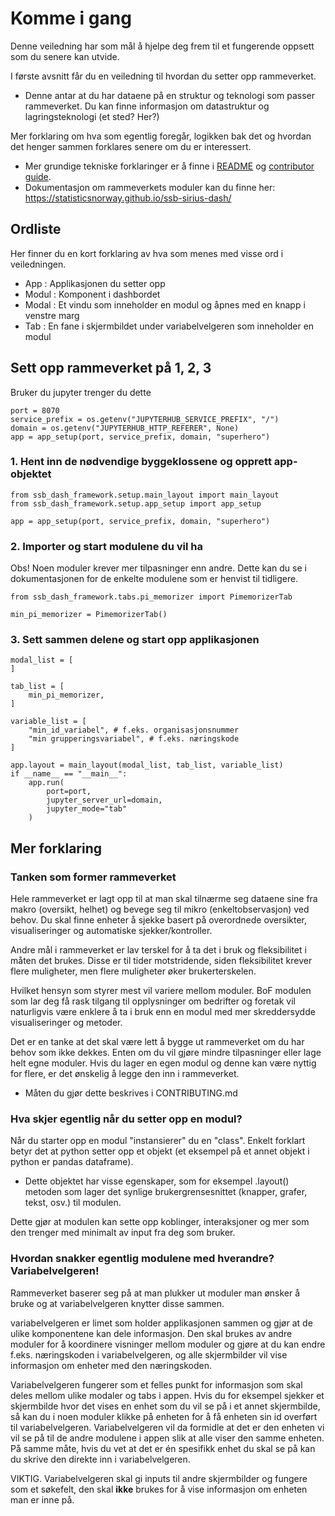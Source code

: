 # Komme i gang

Denne veiledning har som mål å hjelpe deg frem til et fungerende oppsett som du senere kan utvide.

I første avsnitt får du en veiledning til hvordan du setter opp rammeverket.
- Denne antar at du har dataene på en struktur og teknologi som passer rammeverket. Du kan finne informasjon om datastruktur og lagringsteknologi (et sted? Her?)

Mer forklaring om hva som egentlig foregår, logikken bak det og hvordan det henger sammen forklares senere om du er interessert.
- Mer grundige tekniske forklaringer er å finne i [README] og [contributor guide].
- Dokumentasjon om rammeverkets moduler kan du finne her: https://statisticsnorway.github.io/ssb-sirius-dash/

## Ordliste

Her finner du en kort forklaring av hva som menes med visse ord i veiledningen.

- App : Applikasjonen du setter opp
- Modul : Komponent i dashbordet
- Modal : Et vindu som inneholder en modul og åpnes med en knapp i venstre marg
- Tab : En fane i skjermbildet under variabelvelgeren som inneholder en modul

## Sett opp rammeverket på 1, 2, 3

Bruker du jupyter trenger du dette

```
port = 8070
service_prefix = os.getenv("JUPYTERHUB_SERVICE_PREFIX", "/")
domain = os.getenv("JUPYTERHUB_HTTP_REFERER", None)
app = app_setup(port, service_prefix, domain, "superhero")
```

### 1. Hent inn de nødvendige byggeklossene og opprett app-objektet

```
from ssb_dash_framework.setup.main_layout import main_layout
from ssb_dash_framework.setup.app_setup import app_setup

app = app_setup(port, service_prefix, domain, "superhero")
```

### 2. Importer og start modulene du vil ha

Obs! Noen moduler krever mer tilpasninger enn andre. Dette kan du se i dokumentasjonen for de enkelte modulene som er henvist til tidligere.

```
from ssb_dash_framework.tabs.pi_memorizer import PimemorizerTab

min_pi_memorizer = PimemorizerTab()
```

### 3. Sett sammen delene og start opp applikasjonen

```
modal_list = [
]

tab_list = [
    min_pi_memorizer,
]

variable_list = [
    "min_id_variabel", # f.eks. organisasjonsnummer
    "min grupperingsvariabel", # f.eks. næringskode
]

app.layout = main_layout(modal_list, tab_list, variable_list)
if __name__ == "__main__":
    app.run(
        port=port,
        jupyter_server_url=domain,
        jupyter_mode="tab"
    )
```

## Mer forklaring

### Tanken som former rammeverket

Hele rammeverket er lagt opp til at man skal tilnærme seg dataene sine fra makro (oversikt, helhet) og bevege seg til mikro (enkeltobservasjon) ved behov. Du skal finne enheter å sjekke basert på overordnede oversikter, visualiseringer og automatiske sjekker/kontroller.

Andre mål i rammeverket er lav terskel for å ta det i bruk og fleksibilitet i måten det brukes. Disse er til tider motstridende, siden fleksibilitet krever flere muligheter, men flere muligheter øker brukerterskelen.

Hvilket hensyn som styrer mest vil variere mellom moduler. BoF modulen som lar deg få rask tilgang til opplysninger om bedrifter og foretak vil naturligvis være enklere å ta i bruk enn en modul med mer skreddersydde visualiseringer og metoder.

Det er en tanke at det skal være lett å bygge ut rammeverket om du har behov som ikke dekkes. Enten om du vil gjøre mindre tilpasninger eller lage helt egne moduler. Hvis du lager en egen modul og denne kan være nyttig for flere, er det ønskelig å legge den inn i rammeverket.
- Måten du gjør dette beskrives i CONTRIBUTING.md

### Hva skjer egentlig når du setter opp en modul?

Når du starter opp en modul "instansierer" du en "class". Enkelt forklart betyr det at python setter opp et objekt (et eksempel på et annet objekt i python er pandas dataframe).
- Dette objektet har visse egenskaper, som for eksempel .layout() metoden som lager det synlige brukergrensesnittet (knapper, grafer, tekst, osv.) til modulen.

Dette gjør at modulen kan sette opp koblinger, interaksjoner og mer som den trenger med minimalt av input fra deg som bruker.

### Hvordan snakker egentlig modulene med hverandre? Variabelvelgeren!

Rammeverket baserer seg på at man plukker ut moduler man ønsker å bruke og at variabelvelgeren knytter disse sammen.

variabelvelgeren er limet som holder applikasjonen sammen og gjør at de ulike komponentene kan dele informasjon. Den skal brukes av andre moduler for å koordinere visninger mellom moduler og gjøre at du kan endre f.eks. næringskoden i variabelvelgeren, og alle skjermbilder vil vise informasjon om enheter med den næringskoden.

Variabelvelgeren fungerer som et felles punkt for informasjon som skal deles mellom ulike modaler og tabs i appen. Hvis du for eksempel sjekker et skjermbilde hvor det vises en enhet som du vil se på i et annet skjermbilde, så kan du i noen moduler klikke på enheten for å få enheten sin id overført til variabelvelgeren. Variabelvelgeren vil da formidle at det er den enheten vi vil se på til de andre modulene i appen slik at alle viser den samme enheten. På samme måte, hvis du vet at det er én spesifikk enhet du skal se på kan du skrive den direkte inn i variabelvelgeren.

VIKTIG. Variabelvelgeren skal gi inputs til andre skjermbilder og fungere som et søkefelt, den skal __ikke__ brukes for å vise informasjon om enheten man er inne på.


<!-- github-only -->
[contributor guide]: https://github.com/statisticsnorway/ssb-sirius-dash/blob/main/CONTRIBUTING.md
[README]: https://github.com/statisticsnorway/ssb-sirius-dash/blob/main/README.md

